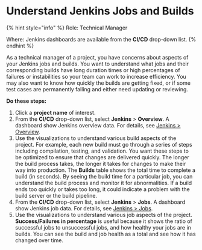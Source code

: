 # Understand Jenkins Jobs and Builds

{% hint style="info" %}
Role: Technical Manager

Where: Jenkins dashboards are available from the **CI/CD** drop-down list.
{% endhint %}

As a technical manager of a project, you have concerns about aspects of your Jenkins jobs and builds. You want to understand what jobs and their corresponding builds have long duration times or high percentages of failures or instabilities so your team can work to increase efficiency. You may also want to know how quickly the builds are getting fixed, or if some test cases are permanently failing and either need updating or reviewing.

**Do these steps:**

1. Click a **project name** of interest.
2. From the **CI/CD** drop-down list, select **Jenkins** &gt; **Overview**. A dashboard show Jenkins overview data. For details, see [Jenkins &gt; Overview](../view-project-dashboard/technical-metrics/ci-cd/jenkins.md#overview).
3. Use the visualizations to understand various build aspects of the project. For example, each new build must go through a series of steps including compilation, testing, and validation. You want these steps to be optimized to ensure that changes are delivered quickly. The longer the build process takes, the longer it takes for changes to make their way into production. The **Builds** table shows the total time to complete a build \(in seconds\). By seeing the build time for a particular job, you can understand the build process and monitor it for abnormalities. If a build ends too quickly or takes too long, it could indicate a problem with the build server or the build pipeline.
4. From the **CI/CD** drop-down list, select **Jenkins** &gt; **Jobs**. A dashboard show Jenkins job data. For details, see [Jenkins &gt; Jobs](../view-project-dashboard/technical-metrics/ci-cd/jenkins.md#jobs).
5. Use the visualizations to understand various job aspects of the project. **Success/Failures in percentage** is useful because it shows the ratio of successful jobs to unsuccessful jobs, and how healthy your jobs are in builds. You can see the build and job health as a total and see how it has changed over time.

